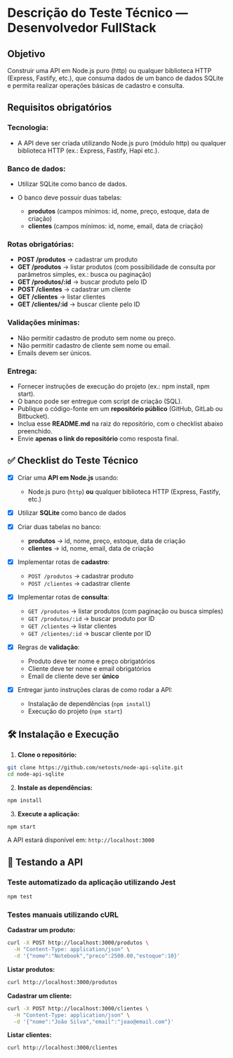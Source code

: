 # Descrição do Teste Técnico — Desenvolvedor FullStack

## Objetivo

Construir uma API em Node.js puro (http) ou qualquer biblioteca HTTP (Express, Fastify, etc.), que consuma dados de um banco de dados SQLite e permita realizar operações básicas de cadastro e consulta.

## Requisitos obrigatórios

### Tecnologia:

- A API deve ser criada utilizando Node.js puro (módulo http) ou qualquer biblioteca HTTP (ex.: Express, Fastify, Hapi etc.).

### Banco de dados:

- Utilizar SQLite como banco de dados.

- O banco deve possuir duas tabelas:
  - **produtos** (campos mínimos: id, nome, preço, estoque, data de criação)
  - **clientes** (campos mínimos: id, nome, email, data de criação)

### Rotas obrigatórias:

- **POST /produtos** → cadastrar um produto
- **GET /produtos** → listar produtos (com possibilidade de consulta por parâmetros simples, ex.: busca ou paginação)
- **GET /produtos/:id** → buscar produto pelo ID
- **POST /clientes** → cadastrar um cliente
- **GET /clientes** → listar clientes
- **GET /clientes/:id** → buscar cliente pelo ID

### Validações mínimas:

- Não permitir cadastro de produto sem nome ou preço.
- Não permitir cadastro de cliente sem nome ou email.
- Emails devem ser únicos.

### Entrega:

- Fornecer instruções de execução do projeto (ex.: npm install, npm start).
- O banco pode ser entregue com script de criação (SQL).
- Publique o código-fonte em um **repositório público** (GitHub, GitLab ou Bitbucket).
- Inclua esse **README.md** na raiz do repositório, com o checklist abaixo preenchido.
- Envie **apenas o link do repositório** como resposta final.

## ✅ Checklist do Teste Técnico

- [x] Criar uma **API em Node.js** usando:

  - Node.js puro (`http`) **ou** qualquer biblioteca HTTP (Express, Fastify, etc.)

- [x] Utilizar **SQLite** como banco de dados

- [x] Criar duas tabelas no banco:

  - **produtos** → id, nome, preço, estoque, data de criação
  - **clientes** → id, nome, email, data de criação

- [x] Implementar rotas de **cadastro**:

  - `POST /produtos` → cadastrar produto
  - `POST /clientes` → cadastrar cliente

- [x] Implementar rotas de **consulta**:

  - `GET /produtos` → listar produtos (com paginação ou busca simples)
  - `GET /produtos/:id` → buscar produto por ID
  - `GET /clientes` → listar clientes
  - `GET /clientes/:id` → buscar cliente por ID

- [x] Regras de **validação**:

  - Produto deve ter nome e preço obrigatórios
  - Cliente deve ter nome e email obrigatórios
  - Email de cliente deve ser **único**

- [x] Entregar junto instruções claras de como rodar a API:
  - Instalação de dependências (`npm install`)
  - Execução do projeto (`npm start`)

## 🛠️ Instalação e Execução

1. **Clone o repositório:**

```bash
git clone https://github.com/netosts/node-api-sqlite.git
cd node-api-sqlite
```

2. **Instale as dependências:**

```bash
npm install
```

3. **Execute a aplicação:**

```bash
npm start
```

A API estará disponível em: `http://localhost:3000`

## 🧪 Testando a API

### Teste automatizado da aplicação utilizando Jest

```bash
npm test
```

### Testes manuais utilizando cURL

**Cadastrar um produto:**

```bash
curl -X POST http://localhost:3000/produtos \
  -H "Content-Type: application/json" \
  -d '{"nome":"Notebook","preco":2500.00,"estoque":10}'
```

**Listar produtos:**

```bash
curl http://localhost:3000/produtos
```

**Cadastrar um cliente:**

```bash
curl -X POST http://localhost:3000/clientes \
  -H "Content-Type: application/json" \
  -d '{"nome":"João Silva","email":"joao@email.com"}'
```

**Listar clientes:**

```bash
curl http://localhost:3000/clientes
```
